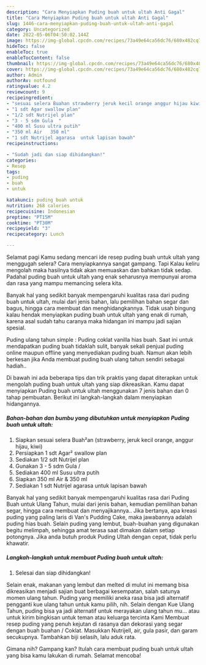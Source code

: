 ```yaml
---
description: "Cara Menyiapkan Puding buah untuk ultah Anti Gagal"
title: "Cara Menyiapkan Puding buah untuk ultah Anti Gagal"
slug: 1446-cara-menyiapkan-puding-buah-untuk-ultah-anti-gagal
category: Uncategorized
date: 2022-05-06T04:50:02.144Z
image: https://img-global.cpcdn.com/recipes/73a49e64ca56dc76/680x482cq70/puding-buah-untuk-ultah-foto-resep-utama.jpg
hideToc: false
enableToc: true
enableTocContent: false
thumbnail: https://img-global.cpcdn.com/recipes/73a49e64ca56dc76/680x482cq70/puding-buah-untuk-ultah-foto-resep-utama.jpg
cover: https://img-global.cpcdn.com/recipes/73a49e64ca56dc76/680x482cq70/puding-buah-untuk-ultah-foto-resep-utama.jpg
author: Admin
authorAv: notfound
ratingvalue: 4.2
reviewcount: 9
recipeingredient:
- "sesuai selera Buahan strawberry jeruk kecil orange anggur hijau kiwi"
- "1 sdt Agar swallow plan"
- "1/2 sdt Nutrijel plan"
- "3 - 5 sdm Gula  "
- "400 ml Susu ultra putih"
- "350 ml Air   350 ml"
- "1 sdt Nutrijel agarasa  untuk lapisan bawah"
recipeinstructions:

- "Sudah jadi dan siap dihidangkan!"
categories:
- Resep
tags:
- puding
- buah
- untuk

katakunci: puding buah untuk 
nutrition: 268 calories
recipecuisine: Indonesian
preptime: "PT15M"
cooktime: "PT30M"
recipeyield: "3"
recipecategory: Lunch

---
```



Selamat pagi Kamu sedang mencari ide resep puding buah untuk ultah yang menggugah selera? Cara menyiapkannya sangat gampang. Tapi Kalau keliru mengolah maka hasilnya tidak akan memuaskan dan bahkan tidak sedap. Padahal puding buah untuk ultah yang enak seharusnya mempunyai aroma dan rasa yang mampu memancing selera kita.


Banyak hal yang sedikit banyak mempengaruhi kualitas rasa dari puding buah untuk ultah, mulai dari jenis bahan, lalu pemilihan bahan segar dan bagus, hingga cara membuat dan menghidangkannya. Tidak usah bingung kalau hendak menyiapkan puding buah untuk ultah yang enak di rumah, karena asal sudah tahu caranya maka hidangan ini mampu jadi sajian spesial.

Puding ulang tahun simple : Puding coklat vanilla hias buah. Saat ini untuk mendapatkan puding buah tidaklah sulit, banyak sekali penjual puding online maupun offline yang menyediakan puding buah. Namun akan lebih berkesan jika Anda membuat puding buah ulang tahun sendiri sebagai hadiah..


Di bawah ini ada beberapa tips dan trik praktis yang dapat diterapkan untuk mengolah puding buah untuk ultah yang siap dikreasikan. Kamu dapat menyiapkan Puding buah untuk ultah menggunakan 7 jenis bahan dan 0 tahap pembuatan. Berikut ini langkah-langkah dalam menyiapkan hidangannya.

<!--inarticleads1-->

##### Bahan-bahan dan bumbu yang dibutuhkan untuk menyiapkan Puding buah untuk ultah:

1. Siapkan sesuai selera Buah²an (strawberry, jeruk kecil orange, anggur hijau, kiwi)
1. Persiapkan 1 sdt Agar² swallow plan
1. Sediakan 1/2 sdt Nutrijel plan
1. Gunakan 3 - 5 sdm Gula  /
1. Sediakan 400 ml Susu ultra putih
1. Siapkan 350 ml Air  &amp; 350 ml
1. Sediakan 1 sdt Nutrijel agarasa  untuk lapisan bawah


Banyak hal yang sedikit banyak mempengaruhi kualitas rasa dari Puding Buah untuk Ulang Tahun, mulai dari jenis bahan, kemudian pemilihan bahan segar, hingga cara membuat dan menyajikannya.. Jika bertanya, apa kreasi puding yang paling laris di Van&#39;s Pudding Cake, maka jawabannya adalah puding hias buah. Selain puding yang lembut, buah-buahan yang digunakan begitu melimpah, sehingga amat terasa saat dimakan dalam setiap potongnya. Jika anda butuh produk Puding Ultah dengan cepat, tidak perlu khawatir. 

<!--inarticleads2-->

##### Langkah-langkah untuk membuat Puding buah untuk ultah:


1. Selesai dan siap dihidangkan!

Selain enak, makanan yang lembut dan melted di mulut ini memang bisa dikreasikan menjadi sajian buat berbagai kesempatan, salah satunya momen ulang tahun. Puding yang memiliki aneka rasa bisa jadi alternatif pengganti kue ulang tahun untuk kamu pilih, nih. Selain dengan Kue Ulang Tahun, puding bisa ya jadi alternatif untuk merayakan ulang tahun mu… atau untuk kirim bingkisan untuk teman atau keluarga tercinta Kami Membuat resep puding yang penuh kejutan di rasanya dan dekorasi yang segar dengan buah buahan / Coklat. Masukkan Nutrijell, air, gula pasir, dan garam secukupnya. Tambahkan biji selasih, lalu aduk rata. 

Gimana nih? Gampang kan? Itulah cara membuat puding buah untuk ultah yang bisa kamu lakukan di rumah. Selamat mencoba!
